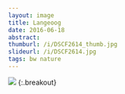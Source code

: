 ```yaml
---
layout: image
title: Langeoog
date: 2016-06-18
abstract:
thumburl: /i/DSCF2614_thumb.jpg
slideurl: /i/DSCF2614.jpg
tags: bw nature
---
```

![]({{site.url}}/i/DSCF2614.jpg)
{:.breakout}